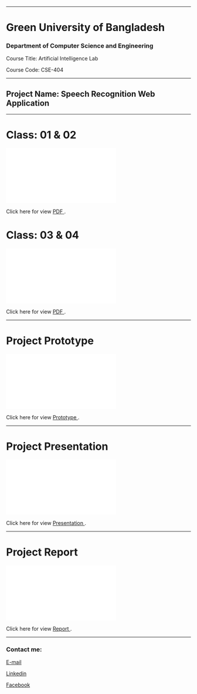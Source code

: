 
---
<h1>Green University of Bangladesh </h1>

<h3>Department of Computer Science and Engineering</h3>

<p>Course Title: Artificial Intelligence Lab</p>
<p>Course Code: CSE-404</p>

---
 <h2>Project Name: Speech Recognition Web Application</h2>

---


<h1 id="test-title">Class: 01 & 02</h1>


<object data="loremipsum.pdf#page=2" type="application/pdf" width="700px" height="700px">
    <embed src="loremipsum.pdf#page=2">
        <p>Click here for view <a href="Class_01.pdf"> PDF </a>.</p>
    </embed>
</object>


<h1 id="test-title">Class: 03 & 04</h1>


<object data="loremipsum.pdf#page=2" type="application/pdf" width="700px" height="700px">
    <embed src="loremipsum.pdf#page=2">
        <p>Click here for view <a href="Class_02.pdf"> PDF </a>.</p>
    </embed>
</object>

---

<h1 id="test-title">Project Prototype</h1>

<object data="loremipsum.pdf#page=2" type="application/pdf" width="700px" height="700px">
    <embed src="loremipsum.pdf#page=2">
        <p>Click here for view <a href="project_prototype.pptx"> Prototype </a>.</p>
    </embed>
</object>

---

<h1 id="test-title">Project Presentation</h1>

<object data="loremipsum.pdf#page=2" type="application/pdf" width="700px" height="700px">
    <embed src="loremipsum.pdf#page=2">
        <p>Click here for view <a href="Project_Presentation.pptx"> Presentation </a>.</p>
    </embed>
</object>

---


<h1 id="test-title">Project Report</h1>

<object data="loremipsum.pdf#page=2" type="application/pdf" width="700px" height="700px">
    <embed src="loremipsum.pdf#page=2">
        <p>Click here for view <a href="Project_Report.pdf"> Report </a>.</p>
    </embed>
</object>

---











<!-- all link is here -->


### Contact me:

[E-mail](tanvirpoly@gmail.com)

[Linkedin]( https://www.linkedin.com/in/tanvirx/)

[Facebook]( https://www.facebook.com/tanvirfbid)


